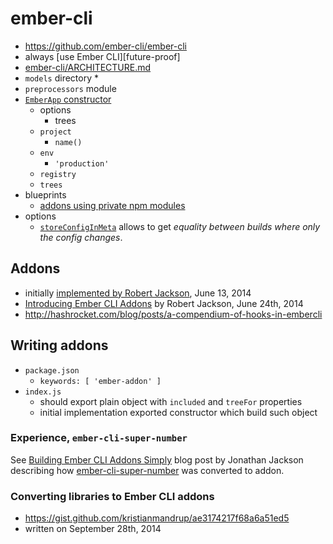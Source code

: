 # ember-cli

* https://github.com/ember-cli/ember-cli
* always [use Ember CLI][future-proof]
* [ember-cli/ARCHITECTURE.md](https://github.com/ember-cli/ember-cli/blob/master/ARCHITECTURE.md)
* `models` directory
  * 
* `preprocessors` module
* [`EmberApp` constructor](https://github.com/ember-cli/ember-cli/blob/master/lib/broccoli/ember-app.js)
  * options
    * trees
  * `project`
    * `name()`
  * `env`
    * `'production'`
  * `registry`
  * `trees`
* blueprints
  * [addons using private npm modules](https://github.com/ember-cli/ember-cli/issues/4256)
* options
  * [`storeConfigInMeta`](https://github.com/ember-cli/ember-cli/pull/2298) allows to get _equality between builds where only the config changes_.
  
## Addons

* initially [implemented by Robert Jackson](https://github.com/ember-cli/ember-cli/pull/1025), June 13, 2014
* [Introducing Ember CLI Addons](https://dockyard.com/blog/2014/06/24/introducing_ember_cli_addons) by Robert Jackson, June 24th, 2014
* http://hashrocket.com/blog/posts/a-compendium-of-hooks-in-embercli
    
## Writing addons

* `package.json`
  * `keywords: [ 'ember-addon' ]`
* `index.js`
  * should export plain object with `included` and `treeFor` properties
  * initial implementation exported constructor which build such object

### Experience, `ember-cli-super-number`

See [Building Ember CLI Addons Simply][jj-addon-post] blog post by Jonathan
Jackson describing how [ember-cli-super-number][] was converted to addon.

[jj-addon-post]: http://hashrocket.com/blog/posts/building-ember-addons
[ember-cli-super-number]: https://github.com/rondale-sc/ember-cli-super-number

### Converting libraries to Ember CLI addons

* https://gist.github.com/kristianmandrup/ae3174217f68a6a51ed5
* written on September 28th, 2014
